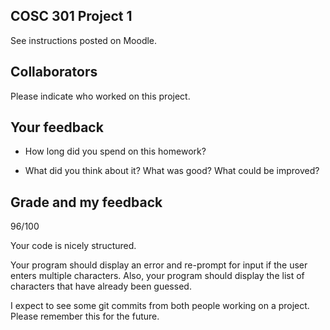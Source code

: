 ## COSC 301 Project 1

See instructions posted on Moodle.

## Collaborators

Please indicate who worked on this project.

## Your feedback

 * How long did you spend on this homework?

 * What did you think about it?  What was good?  What could be improved?

## Grade and my feedback

96/100

Your code is nicely structured.

Your program should display an error and re-prompt for input if the user
enters multiple characters. Also, your program should display the list of
characters that have already been guessed.

I expect to see some git commits from both people working on a project. Please
remember this for the future.
